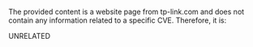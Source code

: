 The provided content is a website page from tp-link.com and does not contain any information related to a specific CVE. Therefore, it is:

UNRELATED
